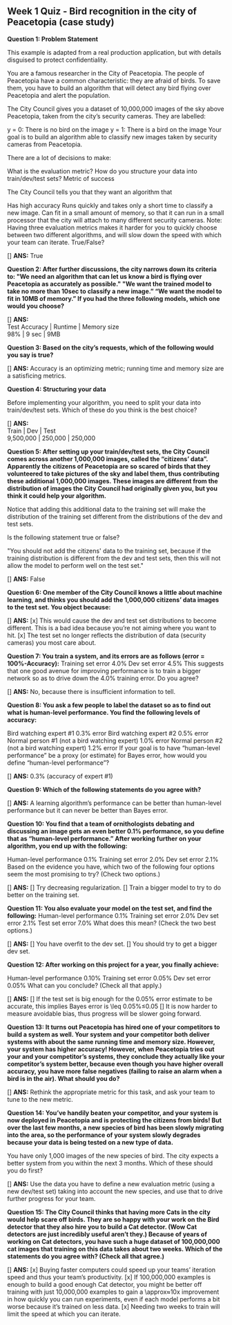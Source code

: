## Week 1 Quiz - Bird recognition in the city of Peacetopia (case study)

**Question 1: Problem Statement**

This example is adapted from a real production application, but with details disguised to protect confidentiality.


You are a famous researcher in the City of Peacetopia. The people of Peacetopia have a common characteristic: they are afraid of birds. To save them, you have to build an algorithm that will detect any bird flying over Peacetopia and alert the population.

The City Council gives you a dataset of 10,000,000 images of the sky above Peacetopia, taken from the city’s security cameras. They are labelled:

y = 0: There is no bird on the image
y = 1: There is a bird on the image
Your goal is to build an algorithm able to classify new images taken by security cameras from Peacetopia.

There are a lot of decisions to make:

What is the evaluation metric?
How do you structure your data into train/dev/test sets?
Metric of success

The City Council tells you that they want an algorithm that

Has high accuracy
Runs quickly and takes only a short time to classify a new image. 
Can fit in a small amount of memory, so that it can run in a small processor that the city will attach to many different security cameras.
Note: Having three evaluation metrics makes it harder for you to quickly choose between two different algorithms, and will slow down the speed with which your team can iterate. True/False?


[] **ANS:** True


**Question 2: After further discussions, the city narrows down its criteria to:
"We need an algorithm that can let us know a bird is flying over Peacetopia as accurately as possible."
"We want the trained model to take no more than 10sec to classify a new image.” 
“We want the model to fit in 10MB of memory.” 
If you had the three following models, which one would you choose?**


[] **ANS:**\
Test Accuracy	| Runtime |	Memory size \
98%	| 9 sec	| 9MB

**Question 3: Based on the city’s requests, which of the following would you say is true?**

[] **ANS:** Accuracy is an optimizing metric; running time and memory size are a satisficing metrics.

**Question 4: Structuring your data**

Before implementing your algorithm, you need to split your data into train/dev/test sets. Which of these do you think is the best choice?

[] **ANS:**\
Train |	Dev |	Test \
9,500,000 |	250,000 |	250,000

**Question 5:
After setting up your train/dev/test sets, the City Council comes across another 1,000,000 images, called the “citizens’ data”. Apparently the citizens of Peacetopia are so scared of birds that they volunteered to take pictures of the sky and label them, thus contributing these additional 1,000,000 images. These images are different from the distribution of images the City Council had originally given you, but you think it could help your algorithm.**

Notice that adding this additional data to the training set will make the distribution of the training set different from the distributions of the dev and test sets.

Is the following statement true or false?

"You should not add the citizens' data to the training set, because if the training distribution is different from the dev and test sets, then this will not allow the model to perform well on the test set."

[] **ANS:** False

**Question 6: One member of the City Council knows a little about machine learning, and thinks you should add the 1,000,000 citizens’ data images to the test set. You object because:**

[] **ANS:**
[x] This would cause the dev and test set distributions to become different. This is a bad idea because you’re not aiming where you want to hit.
[x] The test set no longer reflects the distribution of data (security cameras) you most care about.


**Question 7: You train a system, and its errors are as follows (error = 100%-Accuracy):**
Training set error	4.0%
Dev set error	4.5%
This suggests that one good avenue for improving performance is to train a bigger network so as to drive down the 4.0% training error. Do you agree?

[] **ANS:** No, because there is insufficient information to tell.

**Question 8: You ask a few people to label the dataset so as to find out what is human-level performance. You find the following levels of accuracy:**

Bird watching expert #1	0.3% error
Bird watching expert #2	0.5% error
Normal person #1 (not a bird watching expert)	1.0% error
Normal person #2 (not a bird watching expert)	1.2% error
If your goal is to have “human-level performance” be a proxy (or estimate) for Bayes error, how would you define “human-level performance”?

[] **ANS:** 0.3% (accuracy of expert #1)

**Question 9: Which of the following statements do you agree with?**

[] **ANS:** A learning algorithm’s performance can be better than human-level performance but it can never be better than Bayes error.

**Question 10: You find that a team of ornithologists debating and discussing an image gets an even better 0.1% performance, so you define that as “human-level performance.” After working further on your algorithm, you end up with the following:**

Human-level performance	0.1%
Training set error	2.0%
Dev set error	2.1%
Based on the evidence you have, which two of the following four options seem the most promising to try? (Check two options.)

[] **ANS:**
[] Try decreasing regularization.
[] Train a bigger model to try to do better on the training set.


**Question 11: You also evaluate your model on the test set, and find the following:**
Human-level performance	0.1%
Training set error	2.0%
Dev set error 	2.1%
Test set error	7.0%
What does this mean? (Check the two best options.)

[] **ANS:**
[] You have overfit to the dev set. 
[] You should try to get a bigger dev set.


**Question 12: After working on this project for a year, you finally achieve:**

Human-level performance	0.10%
Training set error	0.05%
Dev set error	0.05%
What can you conclude? (Check all that apply.)

[] **ANS:**
[] If the test set is big enough for the 0.05% error estimate to be accurate, this implies Bayes error is \leq 0.05%≤0.05 
[] It is now harder to measure avoidable bias, thus progress will be slower going forward.

**Question 13: It turns out Peacetopia has hired one of your competitors to build a system as well. Your system and your competitor both deliver systems with about the same running time and memory size. However, your system has higher accuracy! However, when Peacetopia tries out your and your competitor’s systems, they conclude they actually like your competitor’s system better, because even though you have higher overall accuracy, you have more false negatives (failing to raise an alarm when a bird is in the air). What should you do?**

[] **ANS:** Rethink the appropriate metric for this task, and ask your team to tune to the new metric.

**Question 14: You’ve handily beaten your competitor, and your system is now deployed in Peacetopia and is protecting the citizens from birds! But over the last few months, a new species of bird has been slowly migrating into the area, so the performance of your system slowly degrades because your data is being tested on a new type of data.**

You have only 1,000 images of the new species of bird. The city expects a better system from you within the next 3 months. Which of these should you do first?

[] **ANS:** Use the data you have to define a new evaluation metric (using a new dev/test set) taking into account the new species, and use that to drive further progress for your team.

**Question 15: The City Council thinks that having more Cats in the city would help scare off birds. They are so happy with your work on the Bird detector that they also hire you to build a Cat detector. (Wow Cat detectors are just incredibly useful aren’t they.) Because of years of working on Cat detectors, you have such a huge dataset of 100,000,000 cat images that training on this data takes about two weeks. Which of the statements do you agree with? (Check all that agree.)**

[] **ANS:**
[x] Buying faster computers could speed up your teams’ iteration speed and thus your team’s productivity. 
[x] If 100,000,000 examples is enough to build a good enough Cat detector, you might be better off training with just 10,000,000 examples to gain a \approx≈10x improvement in how quickly you can run experiments, even if each model performs a bit worse because it’s trained on less data.
[x] Needing two weeks to train will limit the speed at which you can iterate.

